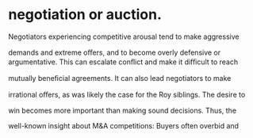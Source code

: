 # negotiation or auction.

Negotiators experiencing competitive arousal tend to make aggressive

demands and extreme oﬀers, and to become overly defensive or argumentative. This can escalate conﬂict and make it diﬃcult to reach

mutually beneﬁcial agreements. It can also lead negotiators to make

irrational oﬀers, as was likely the case for the Roy siblings. The desire to

win becomes more important than making sound decisions. Thus, the

well-known insight about M&A competitions: Buyers often overbid and